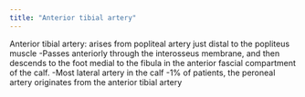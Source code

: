 ```yaml
---
title: "Anterior tibial artery"
---
```

Anterior tibial artery: arises from popliteal artery just distal to the popliteus muscle
-Passes anteriorly through the interosseus membrane, and then descends to the foot medial to the fibula in the anterior fascial compartment of the calf.
-Most lateral artery in the calf
-1% of patients, the peroneal artery originates from the anterior tibial artery

